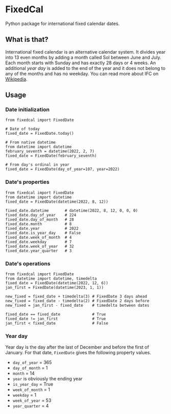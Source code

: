 # FixedCal

Python package for international fixed calendar dates.

## What is that?

International fixed calendar is an alternative calendar system.
It divides year into 13 even months by adding a month called Sol between June and July.
Each month starts with Sunday and has exactly 28 days or 4 weeks.
An additional _year day_ is added to the end of the year and it does not belong to any of the months and has no weekday.
You can read more about IFC on [Wikipedia](https://en.wikipedia.org/wiki/International_Fixed_Calendar).

## Usage

### Date initialization

```python3
from fixedcal import FixedDate

# Date of today
fixed_date = FixedDate.today()

# From native datetime
from datetime import datetime
february_seventh = datetime(2022, 2, 7)
fixed_date = FixedDate(february_seventh)

# From day's ordinal in year
fixed_date = FixedDate(day_of_year=107, year=2022)
```

### Date's properties

```python3
from fixedcal import FixedDate
from datetime import datetime
fixed_date = FixedDate(datetime(2022, 8, 12))

fixed_date.datetime       # datetime(2022, 8, 12, 0, 0, 0)
fixed_date.day_of_year    # 224
fixed_date.day_of_month   # 28
fixed_date.month          # 8
fixed_date.year           # 2022
fixed_date.is_year_day    # False
fixed_date.week_of_month  # 4
fixed_date.weekday        # 7
fixed_date.week_of_year   # 32
fixed_date.year_quarter   # 3
```

### Date's operations

```python3
from fixedcal import FixedDate
from datetime import datetime, timedelta
fixed_date = FixedDate(datetime(2022, 12, 6))
jan_first = FixedDate(datetime(2023, 1, 1))

new_fixed = fixed_date + timedelta(3) # FixedDate 3 days ahead
new_fixed = fixed_date - timedelta(2) # FixedDate 2 days before
new_fixed = jan_first - fixed_date    # timedelta between dates

fixed_date == fixed_date              # True
fixed_date != jan_first	              # True
jan_first < fixed_date                # False
```

### Year day

Year day is the day after the last of December and before the first of January.
For that date, `FixedDate` gives the following property values.

* `day_of_year` = 365
* `day_of_month` = 1
* `month` = 14
* `year` is obviously the ending year
* `is_year_day` = True
* `week_of_month` = 1
* `weekday` = 1
* `week_of_year` = 53
* `year_quarter` = 4
